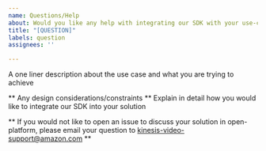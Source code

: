 ```yaml
---
name: Questions/Help
about: Would you like any help with integrating our SDK with your use-case?
title: "[QUESTION]"
labels: question
assignees: ''

---
```


A one liner description about the use case and what you are trying to achieve

** Any design considerations/constraints **
Explain in detail how you would like to integrate our SDK into your solution 

** If you would not like to open an issue to discuss your solution in open-platform, please email your question to kinesis-video-support@amazon.com **

